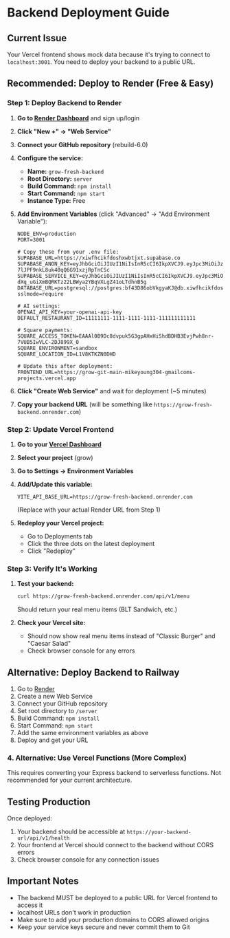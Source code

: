 # Backend Deployment Guide

## Current Issue
Your Vercel frontend shows mock data because it's trying to connect to `localhost:3001`. You need to deploy your backend to a public URL.

## Recommended: Deploy to Render (Free & Easy)

### Step 1: Deploy Backend to Render

1. **Go to [Render Dashboard](https://dashboard.render.com)** and sign up/login

2. **Click "New +" → "Web Service"**

3. **Connect your GitHub repository** (rebuild-6.0)

4. **Configure the service:**
   - **Name:** `grow-fresh-backend`
   - **Root Directory:** `server`
   - **Build Command:** `npm install`
   - **Start Command:** `npm start`
   - **Instance Type:** Free

5. **Add Environment Variables** (click "Advanced" → "Add Environment Variable"):
   ```
   NODE_ENV=production
   PORT=3001
   
   # Copy these from your .env file:
   SUPABASE_URL=https://xiwfhcikfdoshxwbtjxt.supabase.co
   SUPABASE_ANON_KEY=eyJhbGciOiJIUzI1NiIsInR5cCI6IkpXVCJ9.eyJpc3MiOiJzdXBhYmFzZSIsInJlZiI6Inhpd2ZoY2lrZmRvc2h4d2J0anh0Iiwicm9sZSI6ImFub24iLCJpYXQiOjE3NTIyNDkzMDIsImV4cCI6MjA2NzgyNTMwMn0.f0jqtYOR4oU7-7lJPF9nkL8uk40qQ6G91xzjRpTnCSc
   SUPABASE_SERVICE_KEY=eyJhbGciOiJIUzI1NiIsInR5cCI6IkpXVCJ9.eyJpc3MiOiJzdXBhYmFzZSIsInJlZiI6Inhpd2ZoY2lrZmRvc2h4d2J0anh0Iiwicm9sZSI6InNlcnZpY2Vfcm9sZSIsImlhdCI6MTc1MjI0OTMwMiwiZXhwIjoyMDY3ODI1MzAyfQ.-dXq_uGiXmBQRKTz22LBWya2YBqVXLgZ41oLTdhnB5g
   DATABASE_URL=postgresql://postgres:bf43D86obVkgyaKJ@db.xiwfhcikfdoshxwbtjxt.supabase.co:5432/postgres?sslmode=require
   
   # AI settings:
   OPENAI_API_KEY=your-openai-api-key
   DEFAULT_RESTAURANT_ID=11111111-1111-1111-1111-111111111111
   
   # Square payments:
   SQUARE_ACCESS_TOKEN=EAAAl0B9Dc8dvpuk5G3gpAHxHiShdBDHB3EvjPwh8nr-7VUB5IwVLC-2DJ899X_0
   SQUARE_ENVIRONMENT=sandbox
   SQUARE_LOCATION_ID=L1V8KTKZN0DHD
   
   # Update this after deployment:
   FRONTEND_URL=https://grow-git-main-mikeyoung304-gmailcoms-projects.vercel.app
   ```

6. **Click "Create Web Service"** and wait for deployment (~5 minutes)

7. **Copy your backend URL** (will be something like `https://grow-fresh-backend.onrender.com`)

### Step 2: Update Vercel Frontend

1. **Go to your [Vercel Dashboard](https://vercel.com/dashboard)**

2. **Select your project** (grow)

3. **Go to Settings → Environment Variables**

4. **Add/Update this variable:**
   ```
   VITE_API_BASE_URL=https://grow-fresh-backend.onrender.com
   ```
   (Replace with your actual Render URL from Step 1)

5. **Redeploy your Vercel project:**
   - Go to Deployments tab
   - Click the three dots on the latest deployment
   - Click "Redeploy"

### Step 3: Verify It's Working

1. **Test your backend:**
   ```bash
   curl https://grow-fresh-backend.onrender.com/api/v1/menu
   ```
   Should return your real menu items (BLT Sandwich, etc.)

2. **Check your Vercel site:**
   - Should now show real menu items instead of "Classic Burger" and "Caesar Salad"
   - Check browser console for any errors

## Alternative: Deploy Backend to Railway
1. Go to [Render](https://render.com)
2. Create a new Web Service
3. Connect your GitHub repository
4. Set root directory to `/server`
5. Build Command: `npm install`
6. Start Command: `npm start`
7. Add the same environment variables as above
8. Deploy and get your URL

### 4. Alternative: Use Vercel Functions (More Complex)
This requires converting your Express backend to serverless functions. Not recommended for your current architecture.

## Testing Production
Once deployed:
1. Your backend should be accessible at `https://your-backend-url/api/v1/health`
2. Your frontend at Vercel should connect to the backend without CORS errors
3. Check browser console for any connection issues

## Important Notes
- The backend MUST be deployed to a public URL for Vercel frontend to access it
- localhost URLs don't work in production
- Make sure to add your production domains to CORS allowed origins
- Keep your service keys secure and never commit them to Git